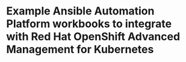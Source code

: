 # Example Ansible Automation Platform workbooks to integrate with Red Hat OpenShift Advanced Management for Kubernetes
